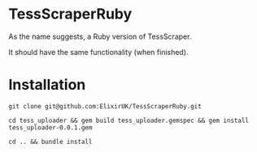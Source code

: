 # TessScraperRuby

As the name suggests, a Ruby version of TessScraper.

It should have the same functionality (when finished). 

# Installation

```shell
git clone git@github.com:ElixirUK/TessScraperRuby.git
  
cd tess_uploader && gem build tess_uploader.gemspec && gem install tess_uploader-0.0.1.gem

cd .. && bundle install

```
